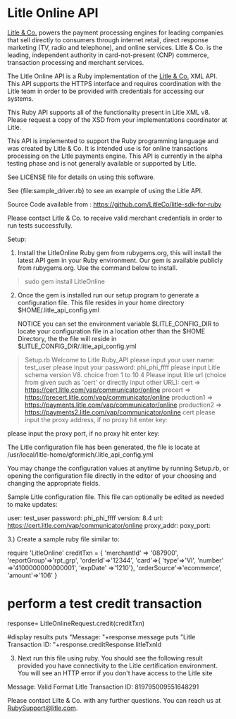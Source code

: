 # Litle Online API

[Litle &amp; Co.](http://www.litle.com) powers the payment processing engines for leading companies that sell directly to consumers through  internet retail, direct response marketing (TV, radio and telephone), and online services. Litle & Co. is the leading, independent authority in card-not-present (CNP) commerce, transaction processing and merchant services.

The Litle Online API is a Ruby implementation of  the [Litle &amp; Co.](http://www.litle.com) XML API.
This API supports the HTTPS interface and requires coordination with the Litle team in order to be 
provided with credentials for accessing our systems.
  
This Ruby API supports all of the functionality present in Litle XML v8.  Please request a copy of the
XSD from your implementations coordinator at Litle.

This API is implemented to support the Ruby programming language and was created by Litle & Co. It is intended use is for online transactions processing on the Litle payments engine.  This API is currently in the alpha testing phase and is not generally available
or supported by Litle.

See LICENSE file for details on using this software.

See {file:sample_driver.rb} to see an example of using the Litle API.

Source Code available from : https://github.com/LitleCo/litle-sdk-for-ruby

Please contact Litle & Co. to receive valid merchant credentials in order to run tests successfully.

Setup:

1) Install the LitleOnline Ruby gem from rubygems.org, this will install the latest API gem in your Ruby environment.
Our gem is available publicly from rubygems.org.  Use the command below to install.

>sudo gem install LitleOnline

2) Once the gem is installed run our setup program to generate a configuration file.  This file resides in your home directory
$HOME/.litle_api_config.yml


    NOTICE you can set the environment variable $LITLE_CONFIG_DIR to locate your configuration file in a location other than the $HOME Directory, the the file will reside in $LITLE_CONFIG_DIR/.litle_api_config.yml


>Setup.rb 
Welcome to Litle Ruby_API
please input your user name:
test_user
please input your password:
phi_phi_ffff
please input Litle schema version V8. choice from 1 to 10
4
Please input litle url (choice from given such as 'cert' or directly input other URL):
cert => https://cert.litle.com/vap/communicator/online
precert => https://precert.litle.com/vap/communicator/online
production1 => https://payments.litle.com/vap/communicator/online
production2 => https://payments2.litle.com/vap/communicator/online
cert
please input the proxy address, if no proxy hit enter key: 

please input the proxy port, if no proxy hit enter key: 

The Litle configuration file has been generated, the file is locate at /usr/local/litle-home/gformich/.litle_api_config.yml

You may change the configuration values at anytime by running Setup.rb, or opening the configuration file directly in the editor of your choosing and changing the appropriate fields.


Sample Litle configuration file.  This file can optionally be edited as needed to make updates:


user: test_user
password: phi_phi_ffff
version: 8.4
url: https://cert.litle.com/vap/communicator/online
proxy_addr:
poxy_port:

3.) Create a sample ruby file similar to:


require 'LitleOnline'
creditTxn = {
    'merchantId' => '087900',
    'reportGroup'=>'rpt_grp',
    'orderId'=>'12344',
    'card'=>{
    'type'=>'VI',
    'number' =>'4100000000000001',
    'expDate' =>'1210'},
    'orderSource'=>'ecommerce',
    'amount'=>'106'
    }

# perform a test credit transaction
response= LitleOnlineRequest.credit(creditTxn)

#display results
puts "Message: "+response.message
puts "Litle Transaction ID: "+response.creditResponse.litleTxnId



3) Next run this file using ruby. You should see the following result provided you have connectivity to the Litle certification environment.  You will see an HTTP error if you don't have access to the Litle site



Message: Valid Format
Litle Transaction ID: 819795009551648291


Please contact Lilte & Co. with any further questions.   You can reach us at RubySupport@litle.com.
